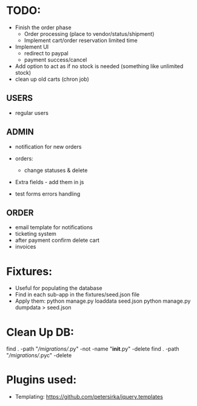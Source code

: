 # TODO:
- Finish the order phase
    - Order processing (place to vendor/status/shipment)
    - Implement cart/order reservation limited time
- Implement UI
    - redirect to paypal
    - payment success/cancel
- Add option to act as if no stock is needed (something like unlimited stock)
- clean up old carts (chron job)

## USERS
- regular users

## ADMIN
- notification for new orders
- orders:
    - change statuses & delete

- Extra fields - add them in js
- test forms errors handling

## ORDER
- email template for notifications
- ticketing system
- after payment confirm delete cart
- invoices

# Fixtures:
 - Useful for populating the database
 - Find in each sub-app in the fixtures/seed.json file
 - Apply them:
    python manage.py loaddata seed.json
    python manage.py dumpdata > seed.json


# Clean Up DB:
find . -path "*/migrations/*.py" -not -name "__init__.py" -delete
find . -path "*/migrations/*.pyc"  -delete


# Plugins used:
 - Templating: https://github.com/petersirka/jquery.templates
